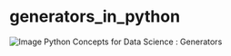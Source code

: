 # generators_in_python
<img src = "generators.PNG" alt="Image" />
 Python Concepts for Data Science : Generators
